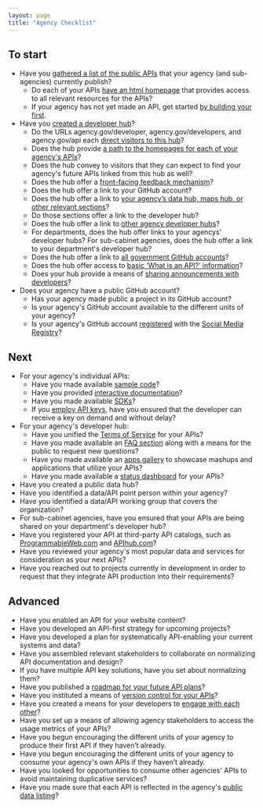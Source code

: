 ```yaml
---
layout: page
title: "Agency Checklist"
---
```


## To start

* Have you [gathered a list of the public APIs](https://pages.18f.gov/API-All-the-X/pages/how_to_get_started_with_apis/#audit) that your agency (and sub-agencies) currently publish?  
  * Do each of your APIs [have an html homepage](https://pages.18f.gov/API-All-the-X/pages/api_release_kit/) that provides access to all relevant resources for the APIs?
  * If your agency has not yet made an API, get started [by building your first](https://pages.18f.gov/API-All-the-X/pages/how_to_make_APIs-overview/).
* Have you [created a developer hub](https://pages.18f.gov/API-All-the-X/pages/how_to_get_started_with_apis#implement)?
  * Do the URLs agency.gov/developer, agency.gov/developers, and agency.gov/api each [direct visitors to this hub](https://pages.18f.gov/API-All-the-X/pages/developer_hub_kit/)?
  * Does the hub provide [a path to the homepages for each of your agency's APIs](https://pages.18f.gov/API-All-the-X/pages/developer_hub_kit/)? 
  * Does the hub convey to visitors that they can expect to find your agency's future APIs linked from this hub as well? 
  * Does the hub offer a [front-facing feedback mechanism](https://pages.18f.gov/API-All-the-X/pages/developer_hub_kit#public-feedback-mechanism)?
  * Does the hub offer a link to your GitHub account?
  * Does the hub offer a link to [your agency’s data hub, maps hub, or other relevant sections](https://pages.18f.gov/API-All-the-X/pages/developer_hub_kit#link-to-agency-data-hub)? 
  * Do those sections offer a link to the developer hub?  
  * Does the hub offer a link to [other agency developer hubs](https://pages.18f.gov/API-All-the-X/pages/developer_hub_kit#link-to-other-agency-developer-hubs)? 
  * For departments, does the hub offer links to your agencys' developer hubs?  For sub-cabinet agencies, does the hub offer a link to your department's developer hub?  
  * Does the hub offer a link to [all government GitHub accounts](https://pages.18f.gov/API-All-the-X/pages/developer_hub_kit#link-to-all-gov-github-accounts)? 
  * Does the hub offer access to [basic ‘What is an API?’ information](https://pages.18f.gov/API-All-the-X/pages/developer_hub_kit#link-to-basic-api-information)?
  * Does your hub provide a means of [sharing announcements with developers](https://pages.18f.gov/API-All-the-X/pages/developer_hub_kit#blog-microblog)?
* Does your agency have a public GitHub account?  
  * Has your agency made public a project in its GitHub account? 
  * Is your agency's GitHub account available to the different units of your agency? 
  * Is your agency's GitHub account [registered](https://www.digitalgov.gov/services/u-s-digital-registry/) with the [Social Media Registry](https://socialmobileregistry.digitalgov.gov:443/api/v1/social_media.json?services=github
)?

## Next 

* For your agency's individual APIs:
  * Have you made available [sample code](https://pages.18f.gov/API-All-the-X/pages/api_release_kit/#code-samples)?
  * Have you provided [interactive documentation](https://pages.18f.gov/API-All-the-X/pages/api_release_kit/#interactive-sample)?
  * Have you made available [SDKs](https://pages.18f.gov/API-All-the-X/pages/api_release_kit/#sdks)?
  * If you [employ API keys](https://pages.18f.gov/API-All-the-X/pages/api_release_kit/#api-key-management), have you ensured that the developer can receive a key on demand and without delay?
* For your agency's developer hub:
  * Have you unified the [Terms of Service](https://pages.18f.gov/API-All-the-X/pages/developer_hub_kit#terms-of-service) for your APIs?
  * Have you made available an [FAQ section](https://pages.18f.gov/API-All-the-X/pages/api_release_kit/#faq) along with a means for the public to request new questions?
  * Have you made available an [apps gallery](https://pages.18f.gov/API-All-the-X/pages/developer_hub_kit#apps-gallery) to showcase mashups and applications that utilize your APIs?
  * Have you made available a [status dashboard](https://pages.18f.gov/API-All-the-X/pages/developer_hub_kit#status-dashboard) for your APIs?
* Have you created a public data hub?
* Have you identified a data/API point person within your agency?
* Have you identified a data/API working group that covers the organization?
* For sub-cabinet agencies, have you ensured that your APIs are being shared on your department's developer hub?
* Have you registered your API at third-party API catalogs, such as [ProgrammableWeb.com](http://www.ProgrammableWeb.com) and [APIhub.com](http://www.APIhub.com)?
* Have you reviewed your agency's most popular data and services for consideration as your next APIs?
* Have you reached out to projects currently in development in order to request that they integrate API production into their requirements?
 
## Advanced

* Have you enabled an API for your website content?
* Have you developed an API-first strategy for upcoming projects?
* Have you developed a plan for systematically API-enabling your current systems and data?
* Have you assembled relevant stakeholders to collaborate on normalizing API documentation and design? 
* If you have multiple API key solutions, have you set about normalizing them? 
* Have you published a [roadmap for your future API plans](https://pages.18f.gov/API-All-the-X/pages/api_release_kit/#api-roadmap)?  
* Have you instituted a means of [version control for your APIs](https://pages.18f.gov/API-All-the-X/pages/api_release_kit/#changelog)?
* Have you created a means for your developers to [engage with each other](https://pages.18f.gov/API-All-the-X/pages/developer_hub_kit#forum)?
* Have you set up a means of allowing agency stakeholders to access the usage metrics of your APIs?  
* Have you begun encouraging the different units of your agency to produce their first API if they haven’t already. 
* Have you begun encouraging the different units of your agency to consume your agency's own APIs if they haven’t already. 
* Have you looked for opportunities to consume other agencies' APIs to avoid maintaining duplicative services? 
* Have you made sure that each API is reflected in the agency's [public data listing](https://project-open-data.cio.gov/catalog/)?  

